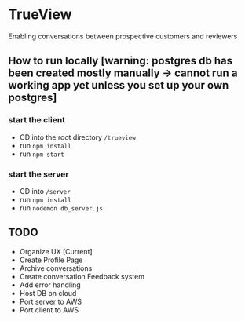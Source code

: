 # TrueView
Enabling conversations between prospective customers and reviewers

## How to run locally [warning: postgres db has been created mostly manually -> cannot run a working app yet unless you set up your own postgres]
### start the client
- CD into the root directory `/trueview`
- run `npm install`
- run `npm start`

### start the server
- CD into ```/server```
- run `npm install`
- run `nodemon db_server.js`


## TODO
- Organize UX [Current]
- Create Profile Page
- Archive conversations
- Create conversation Feedback system
- Add error handling 
- Host DB on cloud
- Port server to AWS
- Port client to AWS